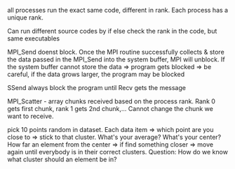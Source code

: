 all processes run the exact same code, different in rank. Each process has a unique rank.

Can run different source codes by if else check the rank in the code, but same executables

MPI_Send doenst block. Once the MPI routine successfully collects & store the data passed in the MPI_Send into the system buffer, MPI will unblock. If the system buffer cannot store the data => program gets blocked => be careful, if the data grows larger, the program may be blocked

SSend always block the program until Recv gets the message

MPI_Scatter - array chunks received based on the process rank. Rank 0 gets first chunk, rank 1 gets 2nd chunk,... Cannot change the chunk we want to receive.

pick 10 points random in dataset. Each data item => which point are you close to => stick to that cluster. What's your average? What's your center? How far an element from the center => if find something closer => move again until everybody is in their correct clusters. Question: How do we know what cluster should an element be in?